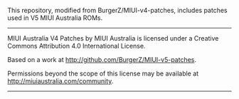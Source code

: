 This repository, modified from BurgerZ/MIUI-v4-patches, includes patches used in V5 MIUI Australia ROMs.

---------------------------------------------------------------------------------------------

MIUI Australia V4 Patches by MIUI Australia is licensed under a Creative Commons Attribution 4.0 International License.

Based on a work at http://github.com/BurgerZ/MIUI-v5-patches.

Permissions beyond the scope of this license may be available at http://miuiaustralia.com/community.

---------------------------------------------------------------------------------------------
